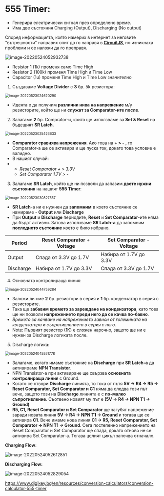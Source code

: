 # 555 Timer:

- Генерира електрически сигнал през определено време.
- Има две състояния Charging (Output), Discharging (No output)



Според информацията, която намерих в интернет за неговите "вътрешности" направих опит да го направя в **[CircuitJS](https://www.falstad.com/circuit/circuitjs.html)**, но изникнаха проблеми и се наложи да го преправя.

![image-20220524052932738](..\Pictures\image-20220524052932738.png)

- Resistor 1 (1k) променя само Time High
- Resistor 2 (100k) променя Time High и Time Low
- Capacitor (1u) променя Time High и Time Low значително



1. Създаваме **Voltage Divider** с **3** бр. 5k резистора:

<img src="..\Pictures\image-20220523024620290.png" alt="image-20220523024620290" style="zoom:80%;" />

- Идеята е да получим **различни нива на напрежение** м/у резисторите, който ще ни **служат за Comparator-ите после**.

2. Залагаме **2** бр. Comprator-и, които ще използваме за **Set & Reset** на бъдещият **SR Latch**.

<img src="..\Pictures\image-20220523025426633.png" alt="image-20220523025426633" style="zoom:80%;" />

- **Comparator сравнява напрежения**. Ако това на **+ > -** , то Comparator-a ще се активира и ще пуска ток, докато това условие е валидно.
- В нашият случай:
- - *Reset Comparator + > 3.3V*
  - *Set Comparator 1.7V > -*

3. Залагаме **SR Latch**, който ще ни позволи да запазим **двете нужни състояния** на нашият **555 Timer**:

<img src="..\Pictures\image-20220523030827557.png" alt="image-20220523030827557" style="zoom:80%;" />

- **SR Latch**-a ни е нужнен да **запомним** в което състояние се намираме - **Output** или **Discharge**
- При **Output** и **Discharge** периодите, **Reset** и **Set Comparator**-ите няма да бъдат активни. Затова използваме **SR Latch-a** да запомним **последното състояние** което е било избрано.

| Period    | Reset Comparator + Voltage | Set Comparator - Voltage |
| --------- | -------------------------- | ------------------------ |
| Output    | Спада от 3.3V до 1.7V      | Набира от 1.7V до 3.3V   |
| Discharge | Набира от 1.7V до 3.3V     | Спада от 3.3V до 1.7V    |

4.  Основната контролираща линия:

<img src="..\Pictures\image-20220524044759284.png" alt="image-20220524044759284" style="zoom:80%;" />

- Заложи ли сме **2** бр. резистори в серия и **1** бр. кондензатор в серия с резисторите.
- Така ще **забавим времето за зареждане на кондензатора**, като това ще ни позволи **напрежението преди него да се качва по-бавно**.
- *Времето за качване на напрежението зависи от големината на кондензатора и съпротивлението в серия с него.*
- Note: Първият резистор (1K) е сложен нарочно, защото ще ни е нужен за Discharge логиката после.

5. Discharge логика:

<img src="..\Pictures\image-20220524045551778.png" alt="image-20220524045551778" style="zoom:80%;" />

- Залагаме, когато имаме състояние на **Discharge** при **SR Latch-a** да активираме **NPN Transistor**.
- NPN Transistor-a при активиране ще свързва **основната контролираща линия** с Ground.
- Когато се отвори **Discharge** линията, то тока от пътя **5V -> R4 -> R5 -> Reset Comparator, Set Comparator и C1** няма да следва този път вече, защото този на **Discharge** линията е с **по-малко съпротивление**.  Съотвено новият му път е **(5V -> R4 -> NPN T1 -> Ground)**
- **R5, C1, Reset Comparator и Set Comparator** ще загубят напрежение заради новата линия **5V -> R4 -> NPN T1 -> Ground** и тогава ще се активира **C1**. Вече имаме нова линия **C1 -> R5, Reset Comparator, Set Comparator -> NPN T1 -> Ground**. Сега постепенно напрежението на Reset Comparator и Set Comparator ще спада, докато отново не се активира Set Comparator-a. Тогава целият цикъл започва отначало.



**Charging Flow:**

<img src="..\Pictures\image-20220524052612851.png" alt="image-20220524052612851"  />

**Discharging Flow:**

<img src="..\Pictures\image-20220524052829054.png" alt="image-20220524052829054"  />

https://www.digikey.bg/en/resources/conversion-calculators/conversion-calculator-555-timer
